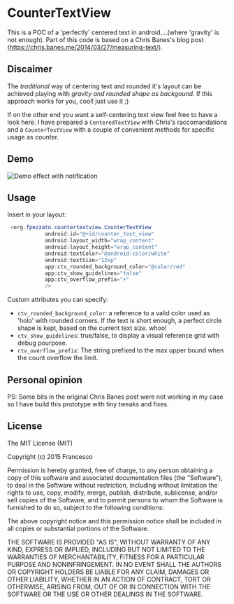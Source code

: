 # CounterTextView
This is a POC of a 'perfectly' centered text in android....(where 'gravity' is not enough).
Part of this code is based on a Chris Banes's blog post (https://chris.banes.me/2014/03/27/measuring-text/).

## Discaimer
The *traditional* way of centering text and rounded it's layout can be achieved playing with *gravity and rounded shape as backgound*. If this approach works for you, cool! just use it ;)

If on the other end you want a self-centering text view feel free to have a look here.
I have prepared a ```CenteredTextView``` with Chris's raccomandations and a ```CounterTextView``` with a couple of convenient methods for specific usage as counter.

## Demo

![Demo effect with notification](/../screenshots/screenshots/counterDemo03.gif?raw=true "Example with a notification counter") 

## Usage
Insert in your layout:
```java
 <org.fpezzato.countertextview.CounterTextView
            android:id="@+id/counter_text_view"
            android:layout_width="wrap_content"
            android:layout_height="wrap_content"
            android:textColor="@android:color/white"
            android:textSize="12sp"
            app:ctv_rounded_background_color="@color/red"
            app:ctv_show_guidelines="false"
            app:ctv_overflow_prefix="+"
            />
```

Custom attributes you can specify:
* ```ctv_rounded_background_color```:  a reference to a valid color used as 'holo' with rounded corners. If the text is short enough, a perfect circle shape is kept, based on the current text size. whoo!
* ```ctv_show_guidelines```: true/false, to display a visual reference grid with debug pourpose. 
* ```ctv_overflow_prefix```: The string prefixed to the max upper bound when the count overflow the limit.


## Personal opinion

PS: Some bits in the original Chris Banes post were not working in my case so I have build this prototype with tiny tweaks and fixes.

License
-------

The MIT License (MIT)

Copyright (c) 2015 Francesco

Permission is hereby granted, free of charge, to any person obtaining a copy
of this software and associated documentation files (the "Software"), to deal
in the Software without restriction, including without limitation the rights
to use, copy, modify, merge, publish, distribute, sublicense, and/or sell
copies of the Software, and to permit persons to whom the Software is
furnished to do so, subject to the following conditions:

The above copyright notice and this permission notice shall be included in all
copies or substantial portions of the Software.

THE SOFTWARE IS PROVIDED "AS IS", WITHOUT WARRANTY OF ANY KIND, EXPRESS OR
IMPLIED, INCLUDING BUT NOT LIMITED TO THE WARRANTIES OF MERCHANTABILITY,
FITNESS FOR A PARTICULAR PURPOSE AND NONINFRINGEMENT. IN NO EVENT SHALL THE
AUTHORS OR COPYRIGHT HOLDERS BE LIABLE FOR ANY CLAIM, DAMAGES OR OTHER
LIABILITY, WHETHER IN AN ACTION OF CONTRACT, TORT OR OTHERWISE, ARISING FROM,
OUT OF OR IN CONNECTION WITH THE SOFTWARE OR THE USE OR OTHER DEALINGS IN THE
SOFTWARE.

